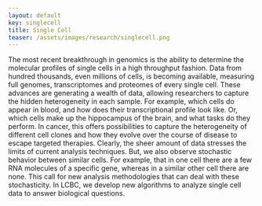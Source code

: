 ```yaml
---
layout: default
key: singlecell
title: Single Cell
teaser: /assets/images/research/singlecell.png
---
```

The most recent breakthrough in genomics is the ability to determine the molecular profiles of single cells in a high throughput fashion. Data from hundred thousands, even millions of cells, is becoming available, measuring full genomes, transcriptomes and proteomes of every single cell. These advances are generating a wealth of data, allowing researchers to capture the hidden heterogeneity in each sample. For example, which cells do appear in blood, and how does their transcriptional profile look like. Or, which cells make up the hippocampus of the brain, and what tasks do they perform. In cancer, this offers possibilities to capture the heterogeneity of different cell clones and how they evolve over the course of disease to escape targeted therapies. Clearly, the sheer amount of data stresses the limits of current analysis techniques. But, we also observe stochastic behavior between similar cells. For example, that in one cell there are a few RNA molecules of a specific gene, whereas in a similar other cell there are none. This call for new analysis methodologies that can deal with these stochasticity. In LCBC, we develop new algorithms to analyze single cell data to answer biological questions.
